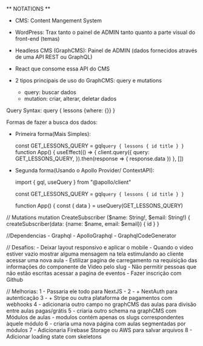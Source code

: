   ** NOTATIONS **

  - CMS: Content Mangement System

  - WordPress: Trax tanto o painel de ADMIN tanto quanto a parte visual do front-end (temas)
  - Headless CMS (GraphCMS): Painel de ADMIN (dados fornecidos através de uma API REST ou GraphQL)
  - React que consome essa API do CMS

  - 2 tipos principais de uso do GraphCMS: query e mutations
    - query: buscar dados
    - mutation: criar, alterar, deletar dados

  Query Syntax: 
    query {
      lessons {where: {}}
    }

  Formas de fazer a busca dos dados: 

  - Primeira forma(Mais Simples): 

    const GET_LESSONS_QUERY = gql`
      query {
        lessons {
          id
          title
        }
      }
    `
  function App() {
    useEffect(() => {
      client.query({
        query: GET_LESSONS_QUERY,
      }).then(response => {
        response.data
      })
    }, [])

  - Segunda forma(Usando o Apollo Provider/ ContextAPI): 

    import { gql, useQuery } from "@apollo/client"

    const GET_LESSONS_QUERY = gql`
      query {
        lessons {
          id
          title
        }
      }
    `

    function App() {
      const { data } = useQuery(GET_LESSONS_QUERY)

  // Mutations
  mutation CreateSubscriber ($name: String!, $email: String!) {
    createSubscriber(data: {name: $name, email: $email}) {
      id
    }
  } 


  //Dependencias
    - Graphql
    - ApolloGraphql
    - GraphqlCodeGenerator

  // Desafios: 
    - Deixar layout responsivo e aplicar o mobile
    - Quando o video estiver vazio mostrar alguma mensagem na tela estimulando ao cliente acessar uma nova aula
    - Estilizar pagina de carregamento na requisição das informações do componente de Video pelo slug
    - Não permitir pessoas que não estão escritas acessar a pagina de eventos
    - Fazer inscrição com Github

  // Melhorias:
    1 - Passaria ele todo para NextJS - 
    2 - + NextAuth para autenticação
    3 - + Stripe ou outra plataforma de pagamentos com webhooks
    4 - adicionaria outro campo no graphCMS das aulas para divisão entre aulas pagas/grátis
    5 - criaria outro schema na graphCMS com Módulos de aulas - modulos contém apenas os slugs correspondentes àquele módulo
    6 - criaria uma nova página com aulas segmentadas por módulos
    7 - Adicionaria Firebase Storage ou AWS para salvar arquivos
    8 - Adicionar loading state com skeletons